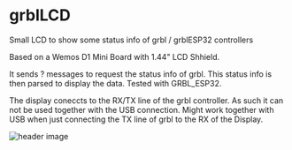 # grblLCD
Small LCD to show some status info of grbl / grblESP32 controllers

Based on a Wemos D1 Mini Board with 1.44" LCD Shhield.

It sends ? messages to request the status info of grbl. This status info is then parsed to display the data.
Tested with GRBL_ESP32.

The display coneccts to the RX/TX line of the grbl controller. As such it can not be used together with the USB connection.
Might work together with USB when just connecting the TX line of grbl to the RX of the Display. 


![header image](https://raw.githubusercontent.com/derFrickler/grblLCD/master/grblLCD.jpg)
